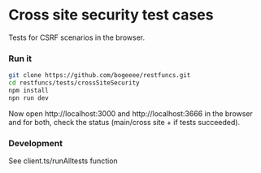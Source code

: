 # Cross site security test cases 
Tests for CSRF scenarios in the browser.

### Run it
```bash
git clone https://github.com/bogeeee/restfuncs.git
cd restfuncs/tests/crossSiteSecurity
npm install
npn run dev
```

Now open http://localhost:3000 and http://localhost:3666 in the browser and 
for both, check the status (main/cross site + if tests succeeded).

### Development

See client.ts/runAlltests function